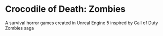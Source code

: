 # Crocodile of Death: Zombies
A survival horror games created in Unreal Engine 5 inspired by Call of Duty Zombies saga
